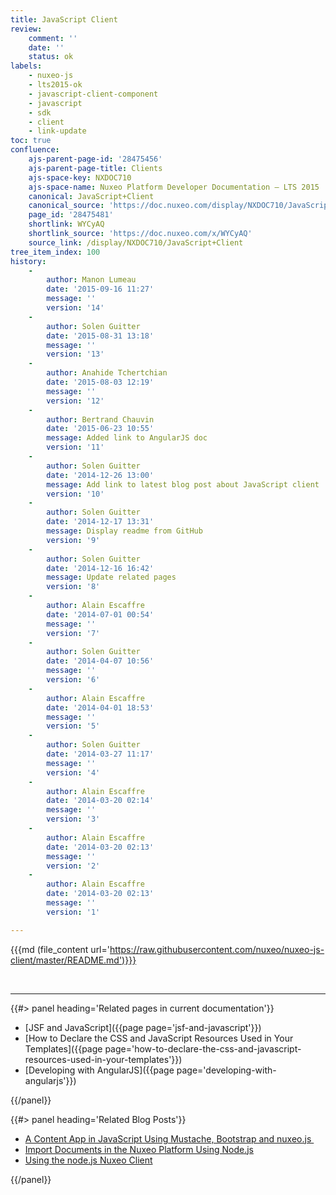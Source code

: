 ```yaml
---
title: JavaScript Client
review:
    comment: ''
    date: ''
    status: ok
labels:
    - nuxeo-js
    - lts2015-ok
    - javascript-client-component
    - javascript
    - sdk
    - client
    - link-update
toc: true
confluence:
    ajs-parent-page-id: '28475456'
    ajs-parent-page-title: Clients
    ajs-space-key: NXDOC710
    ajs-space-name: Nuxeo Platform Developer Documentation — LTS 2015
    canonical: JavaScript+Client
    canonical_source: 'https://doc.nuxeo.com/display/NXDOC710/JavaScript+Client'
    page_id: '28475481'
    shortlink: WYCyAQ
    shortlink_source: 'https://doc.nuxeo.com/x/WYCyAQ'
    source_link: /display/NXDOC710/JavaScript+Client
tree_item_index: 100
history:
    -
        author: Manon Lumeau
        date: '2015-09-16 11:27'
        message: ''
        version: '14'
    -
        author: Solen Guitter
        date: '2015-08-31 13:18'
        message: ''
        version: '13'
    -
        author: Anahide Tchertchian
        date: '2015-08-03 12:19'
        message: ''
        version: '12'
    -
        author: Bertrand Chauvin
        date: '2015-06-23 10:55'
        message: Added link to AngularJS doc
        version: '11'
    -
        author: Solen Guitter
        date: '2014-12-26 13:00'
        message: Add link to latest blog post about JavaScript client
        version: '10'
    -
        author: Solen Guitter
        date: '2014-12-17 13:31'
        message: Display readme from GitHub
        version: '9'
    -
        author: Solen Guitter
        date: '2014-12-16 16:42'
        message: Update related pages
        version: '8'
    -
        author: Alain Escaffre
        date: '2014-07-01 00:54'
        message: ''
        version: '7'
    -
        author: Solen Guitter
        date: '2014-04-07 10:56'
        message: ''
        version: '6'
    -
        author: Alain Escaffre
        date: '2014-04-01 18:53'
        message: ''
        version: '5'
    -
        author: Solen Guitter
        date: '2014-03-27 11:17'
        message: ''
        version: '4'
    -
        author: Alain Escaffre
        date: '2014-03-20 02:14'
        message: ''
        version: '3'
    -
        author: Alain Escaffre
        date: '2014-03-20 02:13'
        message: ''
        version: '2'
    -
        author: Alain Escaffre
        date: '2014-03-20 02:13'
        message: ''
        version: '1'

---
```

{{{md (file_content url='https://raw.githubusercontent.com/nuxeo/nuxeo-js-client/master/README.md')}}}

&nbsp;

* * *

<div class="row" data-equalizer data-equalize-on="medium"><div class="column medium-6">{{#> panel heading='Related pages in current documentation'}}

*   [JSF and JavaScript]({{page page='jsf-and-javascript'}})
*   [How to Declare the CSS and JavaScript Resources Used in Your Templates]({{page page='how-to-declare-the-css-and-javascript-resources-used-in-your-templates'}})
*   [Developing with AngularJS]({{page page='developing-with-angularjs'}})

{{/panel}}</div><div class="column medium-6">{{#> panel heading='Related Blog Posts'}}

*   [A Content App in JavaScript Using Mustache, Bootstrap and nuxeo.js&nbsp;](http://www.nuxeo.com/blog/developping-content-application-mustachejs-bootstrap-nuxeojs/)
*   [Import Documents in the Nuxeo Platform Using Node.js](http://www.nuxeo.com/blog/import-documents-nuxeo-platform-using-node-js/)
*   [Using the node.js Nuxeo Client](http://www.nuxeo.com/blog/nodejs-nuxeo-client/)

{{/panel}}</div></div>

